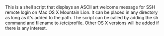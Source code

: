 This is a shell script that displays an ASCII art
welcome message for SSH remote login on Mac OS X
Mountain Lion. It can be placed in any directory
as long as it's added to the path. The script
can be called by adding the sh command and filename
to /etc/profile. Other OS X versions will be added
if there is any interest.
